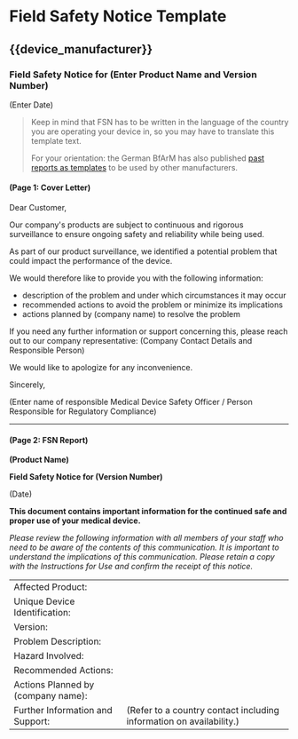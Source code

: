 <!--
Copyright (C) 2022 Radiotherapy AI Holdings Pty Ltd
Copyright (C) 2021-2022 OpenRegulatory (OpenReg GmbH)
This work is licensed under the Creative Commons Attribution 4.0 International
License. <http://creativecommons.org/licenses/by/4.0/>.

Original work by OpenRegulatory available at
<https://github.com/openregulatory/templates>
-->

# Field Safety Notice Template

## {{device_manufacturer}}

### Field Safety Notice for (Enter Product Name and Version Number)

(Enter Date)

> Keep in mind that FSN has to be written in the language of the country you are operating your device in, so
> you may have to translate this template text.
>
> For your orientation: the German BfArM has also published [past reports as templates][bfarm-past-reports] to
> be used by other manufacturers.

#### (Page 1: Cover Letter)

Dear Customer,

Our company's products are subject to continuous and rigorous surveillance to ensure ongoing safety and
reliability while being used.

As part of our product surveillance, we identified a potential problem that could impact the performance of
the device.

We would therefore like to provide you with the following information:

- description of the problem and under which circumstances it may occur
- recommended actions to avoid the problem or minimize its implications
- actions planned by (company name) to resolve the problem

If you need any further information or support concerning this, please reach out to our company
representative: (Company Contact Details and Responsible Person)

We would like to apologize for any inconvenience.

Sincerely,

(Enter name of responsible Medical Device Safety Officer / Person Responsible for Regulatory Compliance)

---

#### (Page 2: FSN Report)

**(Product Name)**

**Field Safety Notice for (Version Number)**

(Date)

**This document contains important information for the continued safe and proper use of your medical device.**

_Please review the following information with all members of your staff who need to be aware of the contents
of this communication. It is important to understand the implications of this communication. Please retain a
copy with the Instructions for Use and confirm the receipt of this notice._

|                                    |                                                                     |
| ---------------------------------- | ------------------------------------------------------------------- |
| Affected Product:                  |                                                                     |
| Unique Device Identification:      |                                                                     |
| Version:                           |                                                                     |
| Problem Description:               |                                                                     |
| Hazard Involved:                   |                                                                     |
| Recommended Actions:               |                                                                     |
| Actions Planned by (company name): |                                                                     |
| Further Information and Support:   | (Refer to a country contact including information on availability.) |

<!-- Links -->

[bfarm-past-reports]: https://www.bfarm.de/SharedDocs/Kundeninfos/DE/17/2018/00193-18_kundeninfo_de.pdf?__blob=publicationFile&v=1
